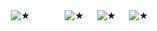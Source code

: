 ㅤㅤㅤㅤㅤㅤㅤㅤ![★](https://files.catbox.moe/a3wlpt.png)
ㅤㅤㅤㅤ![★](https://files.catbox.moe/2fdm7n.png) ㅤ ![★](https://files.catbox.moe/w027wj.png) ㅤ ![★](https://files.catbox.moe/zct67x.png)
